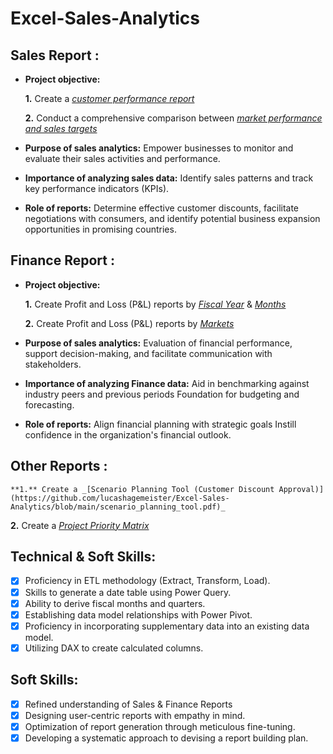 # Excel-Sales-Analytics

## Sales Report :


- **Project objective:** 

    **1.** Create a _[customer performance report](https://github.com/lucashagemeister/Excel-Sales-Analytics/blob/main/customer_performance_report.pdf)_ 

    **2.** Conduct a comprehensive comparison between _[market performance and sales targets](https://github.com/lucashagemeister/Excel-Sales-Analytics/blob/main/market_performance_vs_target.pdf)_

- **Purpose of sales analytics:** Empower businesses to monitor and evaluate their sales activities and performance.

- **Importance of analyzing sales data:** Identify sales patterns and track key performance indicators (KPIs).

- **Role of reports:** Determine effective customer discounts, facilitate negotiations with consumers, and identify potential business expansion opportunities in promising countries.


## Finance Report :

- **Project objective:** 

    **1.** Create Profit and Loss (P&L) reports by _[Fiscal Year](https://github.com/lucashagemeister/Excel-Sales-Analytics/blob/main/p_and_l_by_year.pdf)_ & _[Months](https://github.com/lucashagemeister/Excel-Sales-Analytics/blob/main/p_and_l_by_month.pdf)_ 

   **2.** Create Profit and Loss (P&L) reports by _[Markets](https://github.com/lucashagemeister/Excel-Sales-Analytics/blob/main/p_and_l_by_market.pdf)_

- **Purpose of sales analytics:** Evaluation of financial performance, support decision-making, and facilitate communication with stakeholders.

- **Importance of analyzing Finance data:** Aid in benchmarking against industry peers and previous periods Foundation for budgeting and forecasting.

- **Role of reports:** Align financial planning with strategic goals Instill confidence in the organization's financial outlook.

## Other Reports :

    **1.** Create a _[Scenario Planning Tool (Customer Discount Approval)](https://github.com/lucashagemeister/Excel-Sales-Analytics/blob/main/scenario_planning_tool.pdf)_  

   **2.** Create a _[Project Priority Matrix](https://github.com/lucashagemeister/Excel-Sales-Analytics/blob/main/Project_Priority%20Matrix.pdf)_ 

## Technical & Soft Skills:
- [x]	Proficiency in ETL methodology (Extract, Transform, Load).
- [x]	Skills to generate a date table using Power Query.
- [x]	Ability to derive fiscal months and quarters.
- [x]	Establishing data model relationships with Power Pivot.
- [x]	Proficiency in incorporating supplementary data into an existing data model.
- [x]	Utilizing DAX to create calculated columns.

## Soft Skills:
- [x]	Refined understanding of Sales & Finance Reports
- [x]	Designing user-centric reports with empathy in mind.
- [x]	Optimization of report generation through meticulous fine-tuning.
- [x]	Developing a systematic approach to devising a report building plan.
